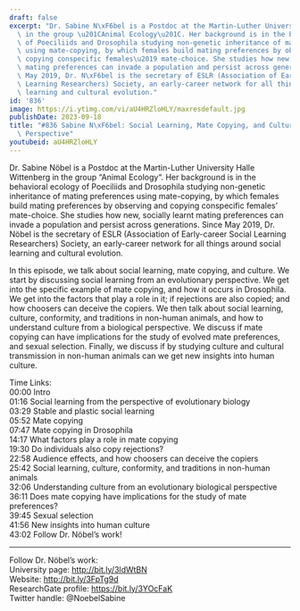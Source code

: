 ```yaml
---
draft: false
excerpt: "Dr. Sabine N\xF6bel is a Postdoc at the Martin-Luther University Halle Wittenberg\
  \ in the group \u201CAnimal Ecology\u201C. Her background is in the behavioral ecology\
  \ of Poeciliids and Drosophila studying non-genetic inheritance of mating preferences\
  \ using mate-copying, by which females build mating preferences by observing and\
  \ copying conspecific females\u2019 mate-choice. She studies how new, socially learnt\
  \ mating preferences can invade a population and persist across generations. Since\
  \ May 2019, Dr. N\xF6bel is the secretary of ESLR (Association of Early-career Social\
  \ Learning Researchers) Society, an early-career network for all things around social\
  \ learning and cultural evolution."
id: '836'
image: https://i.ytimg.com/vi/aU4HRZloHLY/maxresdefault.jpg
publishDate: 2023-09-18
title: "#836 Sabine N\xF6bel: Social Learning, Mate Copying, and Culture from a Biological\
  \ Perspective"
youtubeid: aU4HRZloHLY
---
```

<div class="timelinks">

Dr. Sabine Nöbel is a Postdoc at the Martin-Luther University Halle Wittenberg in the group “Animal Ecology“. Her background is in the behavioral ecology of Poeciliids and Drosophila studying non-genetic inheritance of mating preferences using mate-copying, by which females build mating preferences by observing and copying conspecific females’ mate-choice. She studies how new, socially learnt mating preferences can invade a population and persist across generations. Since May 2019, Dr. Nöbel is the secretary of ESLR (Association of Early-career Social Learning Researchers) Society, an early-career network for all things around social learning and cultural evolution.

In this episode, we talk about social learning, mate copying, and culture. We start by discussing social learning from an evolutionary perspective. We get into the specific example of mate copying, and how it occurs in Drosophila. We get into the factors that play a role in it; if rejections are also copied; and how choosers can deceive the copiers. We then talk about social learning, culture, conformity, and traditions in non-human animals, and how to understand culture from a biological perspective. We discuss if mate copying can have implications for the study of evolved mate preferences, and sexual selection. Finally, we discuss if by studying culture and cultural transmission in non-human animals can we get new insights into human culture.

Time Links:  
<time>00:00</time> Intro  
<time>01:16</time> Social learning from the perspective of evolutionary biology  
<time>03:29</time> Stable and plastic social learning  
<time>05:52</time> Mate copying  
<time>07:47</time> Mate copying in Drosophila  
<time>14:17</time> What factors play a role in mate copying  
<time>19:30</time> Do individuals also copy rejections?  
<time>22:58</time> Audience effects, and how choosers can deceive the copiers  
<time>25:42</time> Social learning, culture, conformity, and traditions in non-human animals  
<time>32:06</time> Understanding culture from an evolutionary biological perspective  
<time>36:11</time> Does mate copying have implications for the study of mate preferences?  
<time>39:45</time> Sexual selection  
<time>41:56</time> New insights into human culture  
<time>43:02</time> Follow Dr. Nöbel’s work!

---

Follow Dr. Nöbel’s work:  
University page: http://bit.ly/3ldWtBN  
Website: http://bit.ly/3FpTg9d  
ResearchGate profile: https://bit.ly/3YOcFaK  
Twitter handle: @NoebelSabine
</div>

